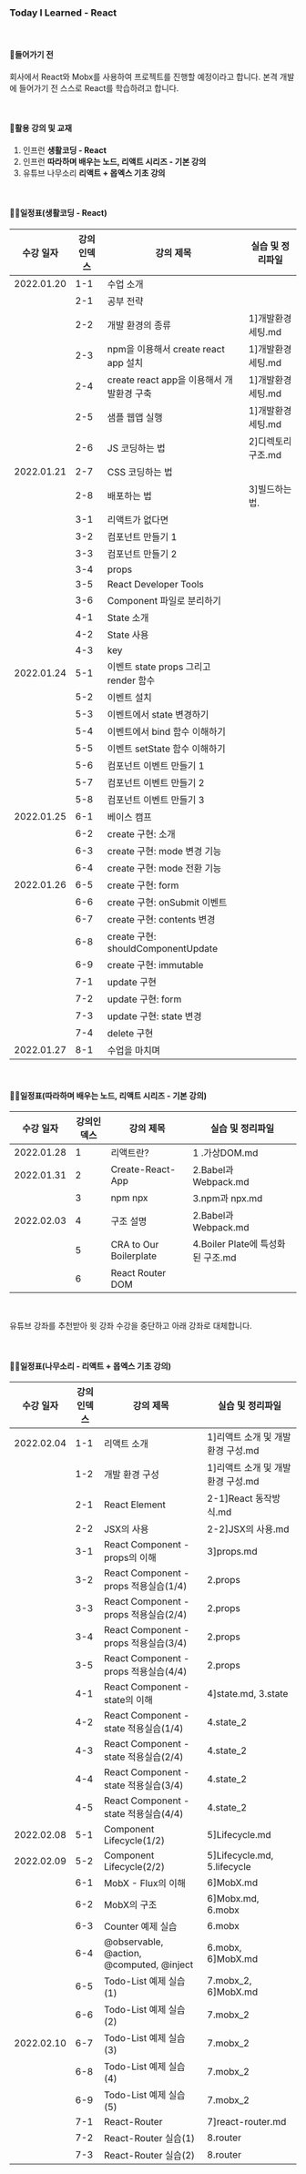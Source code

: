 ### Today I Learned - React

<br>

#### 🔨들어가기 전

회사에서 React와 Mobx를 사용하여 프로젝트를 진행할 예정이라고 합니다.
본격 개발에 들어가기 전 스스로 React를 학습하려고 합니다.

<br>

#### 🎁활용 강의 및 교재

1. 인프런 **생활코딩 - React**
2. 인프런 **따라하며 배우는 노드, 리액트 시리즈 - 기본 강의**
3. 유튜브 나무소리 **리액트 + 몹엑스 기초 강의** 

<br>

#### ✍🏻일정표(생활코딩 - React)

| 수강 일자  | 강의인덱스 | 강의 제목 | 실습 및 정리파일 |
| ---------- | --------- | ---------- | -------------- |
| 2022.01.20 | 1-1         | 수업 소개                   | |
|            | 2-1         | 공부 전략                   | |
|            | 2-2         | 개발 환경의 종류             | 1]개발환경세팅.md |
|            | 2-3         | npm을 이용해서 create react app 설치 | 1]개발환경세팅.md |
|            | 2-4         | create react app을 이용해서 개발환경 구축 | 1]개발환경세팅.md |
|            | 2-5         | 샘플 웹앱 실행               | 1]개발환경세팅.md |
|            | 2-6         | JS 코딩하는 법 | 2]디렉토리구조.md |
| 2022.01.21 | 2-7         | CSS 코딩하는 법 | |
|            | 2-8         | 배포하는 법 | 3]빌드하는 법. |
|            | 3-1         | 리액트가 없다면 | |
|            | 3-2         | 컴포넌트 만들기 1 | |
|            | 3-3         | 컴포넌트 만들기 2 | |
|            | 3-4         | props | |
|            | 3-5         | React Developer Tools | |
|            | 3-6         | Component 파일로 분리하기 | |
|            | 4-1         | State 소개 | |
|            | 4-2         | State 사용 | |
|            | 4-3         | key | |
| 2022.01.24 | 5-1         | 이벤트 state props 그리고 render 함수 | |
|            | 5-2         | 이벤트 설치 | |
|            | 5-3         | 이벤트에서 state 변경하기 | |
|            | 5-4         | 이벤트에서 bind 함수 이해하기 | |
|            | 5-5         | 이벤트 setState 함수 이해하기 | |
|            | 5-6         | 컴포넌트 이벤트 만들기 1 | |
|            | 5-7         | 컴포넌트 이벤트 만들기 2 | |
|            | 5-8         | 컴포넌트 이벤트 만들기 3 | |
| 2022.01.25 | 6-1         | 베이스 캠프 | |
|            | 6-2         | create 구현: 소개 | |
|            | 6-3         | create 구현: mode 변경 기능 | |
|            | 6-4         | create 구현: mode 전환 기능 | |
| 2022.01.26 | 6-5         | create 구현: form | |
|            | 6-6         | create 구현: onSubmit 이벤트 | |
|            | 6-7         | create 구현: contents 변경 | |
|            | 6-8         | create 구현: shouldComponentUpdate | |
|            | 6-9         | create 구현: immutable | |
|            | 7-1         | update 구현 | |
|            | 7-2         | update 구현: form | |
|            | 7-3         | update 구현: state 변경 | |
|            | 7-4         | delete 구현 | |
| 2022.01.27 | 8-1         | 수업을 마치며 | |

<br>

#### ✍🏻일정표(따라하며 배우는 노드, 리액트 시리즈 - 기본 강의)

| 수강 일자  | 강의인덱스 | 강의 제목 | 실습 및 정리파일 |
| ---------- | --------- | ---------- | -------------- |
| 2022.01.28 | 1         | 리액트란? | 1 .가상DOM.md |
| 2022.01.31 | 2         | Create-React-App | 2.Babel과 Webpack.md |
|            | 3         | npm npx | 3.npm과 npx.md |
| 2022.02.03 | 4         | 구조 설명 | 2.Babel과 Webpack.md |
|            | 5         | CRA to Our Boilerplate | 4.Boiler Plate에 특성화된 구조.md |
|            | 6         | React Router DOM | |

<br>

유튜브 강좌를 추천받아 윗 강좌 수강을 중단하고 아래 강좌로 대체합니다.

<br>

#### ✍🏻일정표(나무소리 - 리액트 + 몹엑스 기초 강의)

| 수강 일자  | 강의인덱스 | 강의 제목 | 실습 및 정리파일 |
| ---------- | --------- | ---------- | -------------- |
| 2022.02.04 | 1-1       | 리액트 소개 | 1]리액트 소개 및 개발 환경 구성.md |
|            | 1-2       | 개발 환경 구성 | 1]리액트 소개 및 개발 환경 구성.md |
|            | 2-1       | React Element | 2-1]React 동작방식.md |
|            | 2-2       | JSX의 사용 | 2-2]JSX의 사용.md |
|            | 3-1       | React Component - props의 이해 | 3]props.md |
|            | 3-2       | React Component - props 적용실습(1/4) | 2.props |
|            | 3-3       | React Component - props 적용실습(2/4) | 2.props |
|            | 3-4       | React Component - props 적용실습(3/4) | 2.props |
|            | 3-5       | React Component - props 적용실습(4/4) | 2.props |
|            | 4-1       | React Component - state의 이해 | 4]state.md, 3.state |
|            | 4-2       | React Component - state 적용실습(1/4) | 4.state_2 |
|            | 4-3       | React Component - state 적용실습(2/4) | 4.state_2 |
|            | 4-4       | React Component - state 적용실습(3/4) | 4.state_2 |
|            | 4-5       | React Component - state 적용실습(4/4) | 4.state_2 |
| 2022.02.08 | 5-1       | Component Lifecycle(1/2) | 5]Lifecycle.md |
| 2022.02.09 | 5-2       | Component Lifecycle(2/2) | 5]Lifecycle.md, 5.lifecycle |
|            | 6-1       | MobX - Flux의 이해 | 6]MobX.md |
|            | 6-2       | MobX의 구조 | 6]Mobx.md, 6.mobx |
|            | 6-3       | Counter 예제 실습 | 6.mobx |
|            | 6-4       | @observable, @action, @computed, @inject | 6.mobx, 6]MobX.md |
|            | 6-5       | Todo-List 예제 실습(1) | 7.mobx_2, 6]MobX.md |
|            | 6-6       | Todo-List 예제 실습(2) | 7.mobx_2 |
| 2022.02.10 | 6-7       | Todo-List 예제 실습(3) | 7.mobx_2 |
|            | 6-8       | Todo-List 예제 실습(4) | 7.mobx_2 |
|            | 6-9       | Todo-List 예제 실습(5) | 7.mobx_2 |
|            | 7-1       | React-Router | 7]react-router.md |
|            | 7-2       | React-Router 실습(1) | 8.router |
|            | 7-3       | React-Router 실습(2) | 8.router |
